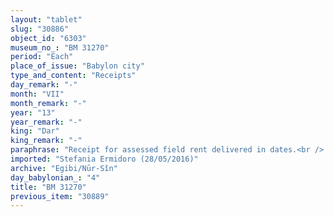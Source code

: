 ```yaml
---
layout: "tablet"
slug: "30886"
object_id: "6303"
museum_no_: "BM 31270"
period: "Each"
place_of_issue: "Babylon city"
type_and_content: "Receipts"
day_remark: "-"
month: "VII"
month_remark: "-"
year: "13"
year_remark: "-"
king: "Dar"
king_remark: "-"
paraphrase: "Receipt for assessed field rent delivered in dates.<br /> <strong>A</strong> receives 6 kor (c. 1080 l) of dates from <strong>B</strong>, the assessed field rent (<em>imittu</em>) for Darius&rsquo; 13th year. Paid in Arahsamna (VIII), i.e. at the date harvest.<br /> &nbsp;<br /> <strong>A </strong>= &Scaron;ama&scaron;-ēṭir/Bulluṭāya/Ēṭiru; <strong>B </strong>= &Scaron;irik/Iddināya//Egibi (= Marduk-nāṣir-apli/Itti-Marduk-balāṭu//Egibi)"
imported: "Stefania Ermidoro (28/05/2016)"
archive: "Egibi/Nūr-Sîn"
day_babylonian_: "4"
title: "BM 31270"
previous_item: "30889"
---
```

